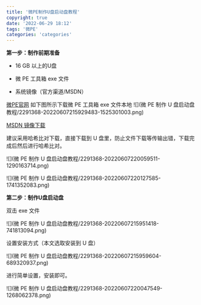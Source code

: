 ```yaml
---
title: '微PE制作U盘启动盘教程'
copyright: true
date: '2022-06-29 18:12'
tags: '微PE'
categories: 'categories'
---
```


**第一步：制作前期准备**

* 16 GB 以上的U盘

* 微 PE 工具箱 exe 文件

* 系统镜像（官方渠道/MSDN）

[微PE官网](https://www.wepe.com.cn/download.html)
如下图所示下载微 PE 工具箱 exe 文件本地
![](微 PE 制作 U 盘启动盘教程/2291368-20220607215929483-1525301003.png)


[MSDN 镜像下载](https://msdn.itellyou.cn/)

建议采用哈希比对下载，直接下载到 U 盘里，防止文件下载等传输出错，下载完成后然后进行哈希比对。

![](微 PE 制作 U 盘启动盘教程/2291368-20220607220059511-1290163714.png)

![](微 PE 制作 U 盘启动盘教程/2291368-20220607220127585-1741352083.png)


**第二步：制作U盘启动盘**

双击 exe 文件

![](微 PE 制作 U 盘启动盘教程/2291368-20220607215951418-741813094.png)

设置安装方式（本文选取安装到 U 盘）

![](微 PE 制作 U 盘启动盘教程/2291368-20220607215959604-689320937.png)

进行简单设置，安装即可。

![](微 PE 制作 U 盘启动盘教程/2291368-20220607220047549-1268062378.png)
